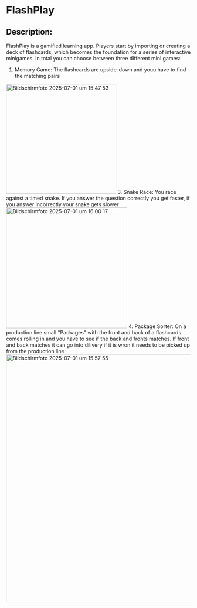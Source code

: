 # FlashPlay

## Description:
FlashPlay is a gamified learning app. Players start by importing or creating a deck of flashcards, which becomes the foundation for a series of interactive minigames. In total you can choose between three different mini games: 
1. Memory Game: The flashcards are upside-down and youu have to find the matching pairs
<img width="300" alt="Bildschirmfoto 2025-07-01 um 15 47 53" src="https://github.com/user-attachments/assets/ba6eef85-ba0f-4735-b7bb-6f6f41920889" />
3. Snake Race: You race against a timed snake. If you answer the question correctly you get faster, if you answer incorrectly your snake gets slower
<img width="330" alt="Bildschirmfoto 2025-07-01 um 16 00 17" src="https://github.com/user-attachments/assets/9eb5c364-da85-42a0-b81f-a1e58544c20c" />
4. Package Sorter: On a production line small "Packages" with the front and back of a flashcards comes rolling in and you have to see if the back and fronts matches. If front and back matches it can go into dilivery if it is wron it needs to be picked up from the production line
<img width="677" alt="Bildschirmfoto 2025-07-01 um 15 57 55" src="https://github.com/user-attachments/assets/8fb1f554-6f50-4c08-978a-8bdc947dce94" />


